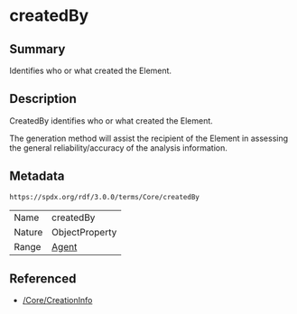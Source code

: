 <!-- Automatically generated by spec-parser v2.3.0 on 2024-07-09T17:43:37.025898+00:00 -->
<!-- SPDX-License-Identifier: Community-Spec-1.0 -->

# createdBy

## Summary

Identifies who or what created the Element.


## Description

CreatedBy identifies who or what created the Element.

The generation method will assist the recipient of the Element in assessing
the general reliability/accuracy of the analysis information.


## Metadata

`https://spdx.org/rdf/3.0.0/terms/Core/createdBy`


| | |
|---|---|
| Name | createdBy |
| Nature | ObjectProperty |
| Range | [Agent](../Classes/Agent.md) |




## Referenced

- [/Core/CreationInfo](../../Core/Classes/CreationInfo.md)

